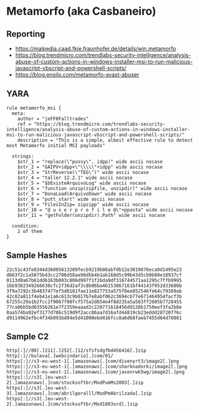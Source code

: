 # Metamorfo (aka Casbaneiro)

## Reporting
* https://malpedia.caad.fkie.fraunhofer.de/details/win.metamorfo
* https://blog.trendmicro.com/trendlabs-security-intelligence/analysis-abuse-of-custom-actions-in-windows-installer-msi-to-run-malicious-javascript-vbscript-and-powershell-scripts/
* https://blog.ensilo.com/metamorfo-avast-abuser

## YARA
```yara
rule metamorfo_msi {
  meta:
    author = "jeFF0Falltrades"
    ref = "https://blog.trendmicro.com/trendlabs-security-intelligence/analysis-abuse-of-custom-actions-in-windows-installer-msi-to-run-malicious-javascript-vbscript-and-powershell-scripts/"
    description = "This is a simple, albeit effective rule to detect most Metamorfo initial MSI payloads"

  strings:
    $str_1 = "replace(\"pussy\", idpp)" wide ascii nocase
    $str_2 = "GAIPV+idpp+\"\\\\\"+idpp" wide ascii nocase
    $str_3 = "StrReverse(\"TEG\")" wide ascii nocase
    $str_4 = "taller 12.2.1" wide ascii nocase
    $str_5 = "$bExisteArquivoLog" wide ascii nocase
    $str_6 = "function unzip(zipfile, unzipdir)" wide ascii nocase
    $str_7 = "DonaLoad(ArquivoDown" wide ascii nocase
    $str_8 = "putt_start" wide ascii nocase
    $str_9 = "FilesInZip= zipzipp" wide ascii nocase
    $str_10 = "@ u s e r p r o f i l e @\"+ppasta" wide ascii nocase
    $str_11 = "getFolder(unzipdir).Path" wide ascii nocase

  condition:
    2 of them
}
```

## Sample Hashes
```
22c51c43fe8344d36005613209fecb9219b06abfdb12e3019876eca0d1495e23
d663f2c1a5075b43cc2706d58ae98dbb4b1ab168d5c99b43d5cb0b80e18937cf
0113d8a67b61dd6163b003c806d997f1f26da9df316744571aa1295c7ffb9995
1bb9382349266630cfc2f36d2af3c8b06ba4b153867161bf44143f952d33680b
3f9a7292c3b4837477ef5d8181fae11e827753a575f0ee852546fe64c79389ab
42c82a811f4eb41e1a6c613c9b017b7e8abf062c3694cb77e671464954facf3b
67255c29a1b2fcc1f9067f08fcf575a2d654e4f8d235a5a583ff2605b7728455
77ca06b5bd03556261e7f2359eaaad2c220771618456d9128b1750eef3fa2b8e
8aa574ba92ef3177d786c519d9f2acc86aa7d16afd44819cb23eddd28720776c
d9114962efbc4f34b093bd04e5d41000ebd416fcc8a6d68faeb7455d64d78081

```

## Sample C2
```
http[:]//80[.]211[.]252[.]12/sfsfsdgfbd456416[.]zip
http[:]//buleva[.]webcindario[.]com/01/
https[:]//s3-eu-west-1[.]amazonaws[.]com/disenyrt3/image2[.]png
https[:]//s3-eu-west-1[.]amazonaws[.]com/sharknadorki/image2[.]png
https[:]//s3-eu-west-1[.]amazonaws[.]com/jasonrwk5wg/image2[.]png
https[:]//s3[.]eu-west-2[.]amazonaws[.]com/stocksoftbr/ModPumMs2003[.]zip
https[:]//s3[.]eu-west-3[.]amazonaws[.]com/abrilgeralll/ModPmAbrilzada[.]zip
https[:]//s3[.]eu-west-2[.]amazonaws[.]com/stocksoftbr/Mod1803xrd[.]zip
```
